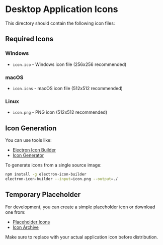 # Desktop Application Icons

This directory should contain the following icon files:

## Required Icons

### Windows
- `icon.ico` - Windows icon file (256x256 recommended)

### macOS  
- `icon.icns` - macOS icon file (512x512 recommended)

### Linux
- `icon.png` - PNG icon (512x512 recommended)

## Icon Generation

You can use tools like:
- [Electron Icon Builder](https://www.npmjs.com/package/electron-icon-builder)
- [Icon Generator](https://www.electronforge.io/guides/create-and-add-icons)

To generate icons from a single source image:

```bash
npm install -g electron-icon-builder
electron-icon-builder --input=icon.png --output=./
```

## Temporary Placeholder

For development, you can create a simple placeholder icon or download one from:
- [Placeholder Icons](https://placeholder.com/)
- [Icon Archive](https://iconarchive.com/)

Make sure to replace with your actual application icon before distribution. 